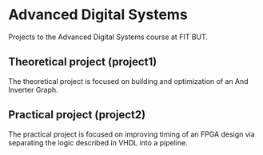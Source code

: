 # Advanced Digital Systems
Projects to the Advanced Digital Systems course at FIT BUT.

## Theoretical project (project1)
The theoretical project is focused on building and optimization of an And Inverter Graph.

## Practical project (project2)
The practical project is focused on improving timing of an FPGA design via separating the logic described in VHDL into a pipeline.
